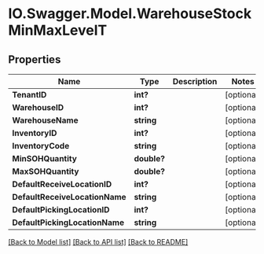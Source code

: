 # IO.Swagger.Model.WarehouseStockMinMaxLevelT
## Properties

Name | Type | Description | Notes
------------ | ------------- | ------------- | -------------
**TenantID** | **int?** |  | [optional] 
**WarehouseID** | **int?** |  | [optional] 
**WarehouseName** | **string** |  | [optional] 
**InventoryID** | **int?** |  | [optional] 
**InventoryCode** | **string** |  | [optional] 
**MinSOHQuantity** | **double?** |  | [optional] 
**MaxSOHQuantity** | **double?** |  | [optional] 
**DefaultReceiveLocationID** | **int?** |  | [optional] 
**DefaultReceiveLocationName** | **string** |  | [optional] 
**DefaultPickingLocationID** | **int?** |  | [optional] 
**DefaultPickingLocationName** | **string** |  | [optional] 

[[Back to Model list]](../README.md#documentation-for-models) [[Back to API list]](../README.md#documentation-for-api-endpoints) [[Back to README]](../README.md)

